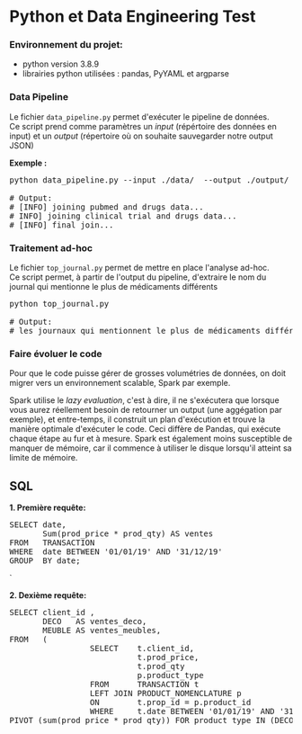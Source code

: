 # Python et Data Engineering Test

### Environnement du projet:
- python version 3.8.9
- librairies python utilisées : pandas, PyYAML et argparse

### Data Pipeline
Le fichier `data_pipeline.py` permet d'exécuter le pipeline de données.  
Ce script prend comme paramètres un *input* (répértoire des données en input) et un *output* (répertoire où on souhaite sauvegarder notre output JSON)

**Exemple :** 
<pre>
python data_pipeline.py --input ./data/  --output ./output/

# Output:
# [INFO] joining pubmed and drugs data...
# INFO] joining clinical trial and drugs data...
# [INFO] final join...
</pre>

### Traitement ad-hoc
Le fichier `top_journal.py` permet de mettre en place l'analyse ad-hoc.  
Ce script permet, à partir de l'output du pipeline, d'extraire le nom du journal qui mentionne le plus de
médicaments différents

<pre>
python top_journal.py

# Output:
# les journaux qui mentionnent le plus de médicaments différents sont: 'Psychopharmacology' ,'The journal of maternal-fetal & neonatal medicine' 
</pre>

### Faire évoluer le code
Pour que le code puisse gérer de grosses volumétries de données, on doit migrer vers un environnement scalable, Spark par exemple.  


Spark utilise le *lazy evaluation*, c'est à dire, il ne s'exécutera que lorsque  vous aurez réellement besoin de retourner un output (une aggégation par exemple), et entre-temps, 
il construit un plan d'exécution et trouve la manière optimale d'exécuter le code.
Ceci diffère de Pandas, qui exécute chaque étape au fur et à mesure.
Spark est également moins susceptible de manquer de mémoire, car il commence à utiliser le disque lorsqu'il atteint sa limite de mémoire.


## SQL
**1. Première requête:**  
<pre>
SELECT date,
       Sum(prod_price * prod_qty) AS ventes
FROM   TRANSACTION
WHERE  date BETWEEN '01/01/19' AND '31/12/19'
GROUP  BY date; 
</pre>
`

**2. Dexième requête:**
<pre>
SELECT client_id ,
       DECO   AS ventes_deco,
       MEUBLE AS ventes_meubles,
FROM   (
                 SELECT    t.client_id,
                           t.prod_price, 
                           t.prod_qty
                           p.product_type
                 FROM      TRANSACTION t
                 LEFT JOIN PRODUCT_NOMENCLATURE p
                 ON        t.prop_id = p.product_id
                 WHERE     t.date BETWEEN '01/01/19' AND '31/12/19') 
PIVOT (sum(prod_price * prod_qty)) FOR product_type IN (DECO, MEUBLE) ) AS pivottable                                                                                                                                   meuble) ) AS pivottable
</pre>
